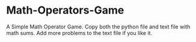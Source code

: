 # Math-Operators-Game
A Simple Math Operator Game. Copy both the python file and text file with math sums. Add more problems to the text file if you like it. 
